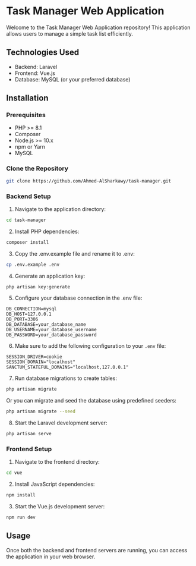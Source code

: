 # Task Manager Web Application

Welcome to the Task Manager Web Application repository! This application allows users to manage a simple task list efficiently.

## Technologies Used

-   Backend: Laravel
-   Frontend: Vue.js
-   Database: MySQL (or your preferred database)

## Installation

### Prerequisites

-   PHP >= 8.1
-   Composer
-   Node.js >= 10.x
-   npm or Yarn
-   MySQL

### Clone the Repository

```bash
git clone https://github.com/Ahmed-AlSharkawy/task-manager.git
```

### Backend Setup

1. Navigate to the application directory:

```bash
cd task-manager
```

2. Install PHP dependencies:

```bash
composer install
```

3. Copy the .env.example file and rename it to .env:

```bash
cp .env.example .env
```

4. Generate an application key:

```bash
php artisan key:generate
```

5. Configure your database connection in the .env file:

```plaintext
DB_CONNECTION=mysql
DB_HOST=127.0.0.1
DB_PORT=3306
DB_DATABASE=your_database_name
DB_USERNAME=your_database_username
DB_PASSWORD=your_database_password
```

6. Make sure to add the following configuration to your `.env` file:

```plaintext
SESSION_DRIVER=cookie
SESSION_DOMAIN="localhost"
SANCTUM_STATEFUL_DOMAINS="localhost,127.0.0.1"
```

7. Run database migrations to create tables:

```bash
php artisan migrate
```

Or you can migrate and seed the database using predefined seeders:

```bash
php artisan migrate --seed
```

8. Start the Laravel development server:

```bash
php artisan serve
```

### Frontend Setup

1. Navigate to the frontend directory:

```bash
cd vue
```

2. Install JavaScript dependencies:

```bash
npm install
```

3. Start the Vue.js development server:

```bash
npm run dev
```

## Usage

Once both the backend and frontend servers are running, you can access the application in your web browser.
